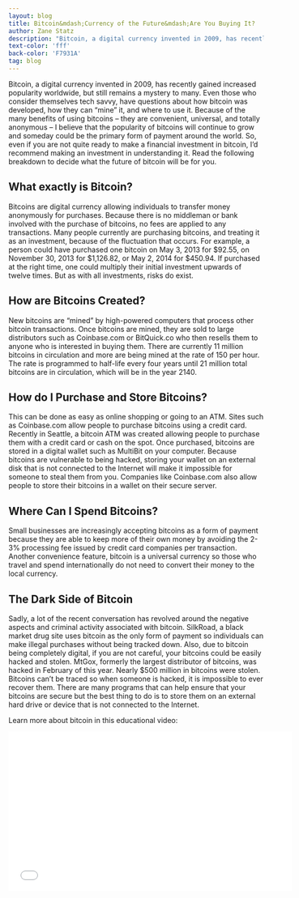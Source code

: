 ```yaml
---
layout: blog
title: Bitcoin&mdash;Currency of the Future&mdash;Are You Buying It?
author: Zane Statz
description: "Bitcoin, a digital currency invented in 2009, has recently gained increased popularity worldwide, but still remains a mystery to many."
text-color: 'fff'
back-color: 'F7931A'
tag: blog
---
```

Bitcoin, a digital currency invented in 2009, has recently gained increased popularity worldwide, but still remains a mystery to many. Even those who consider themselves tech savvy, have questions about how bitcoin was developed, how they can “mine” it, and where to use it. Because of the many benefits of using bitcoins – they are convenient, universal, and totally anonymous – I believe that the popularity of bitcoins will continue to grow and someday could be the primary form of payment around the world. So, even if you are not quite ready to make a financial investment in bitcoin, I’d recommend making an investment in understanding it. Read the following breakdown to decide what the future of bitcoin will be for you.

## What exactly is Bitcoin?

Bitcoins are digital currency allowing individuals to transfer money anonymously for purchases. Because there is no middleman or bank involved with the purchase of bitcoins, no fees are applied to any transactions. Many people currently are purchasing bitcoins, and treating it as an investment, because of the fluctuation that occurs. For example, a person could have purchased one bitcoin on May 3, 2013 for $92.55, on November 30, 2013 for $1,126.82, or May 2, 2014 for $450.94. If purchased at the right time, one could multiply their initial investment upwards of twelve times. But as with all investments, risks do exist.

## How are Bitcoins Created?

New bitcoins are “mined” by high-powered computers that process other bitcoin transactions. Once bitcoins are mined, they are sold to large distributors such as Coinbase.com or BitQuick.co who then resells them to anyone who is interested in buying them. There are currently 11 million bitcoins in circulation and more are being mined at the rate of 150 per hour. The rate is programmed to half-life every four years until 21 million total bitcoins are in circulation, which will be in the year 2140.

## How do I Purchase and Store Bitcoins?

This can be done as easy as online shopping or going to an ATM. Sites such as Coinbase.com allow people to purchase bitcoins using a credit card. Recently in Seattle, a bitcoin ATM was created allowing people to purchase them with a credit card or cash on the spot. Once purchased, bitcoins are stored in a digital wallet such as MultiBit on your computer. Because bitcoins are vulnerable to being hacked, storing your wallet on an external disk that is not connected to the Internet will make it impossible for someone to steal them from you. Companies like Coinbase.com also allow people to store their bitcoins in a wallet on their secure server.

## Where Can I Spend Bitcoins?

Small businesses are increasingly accepting bitcoins as a form of payment because they are able to keep more of their own money by avoiding the 2-3% processing fee issued by credit card companies per transaction. Another convenience feature, bitcoin is a universal currency so those who travel and spend internationally do not need to convert their money to the local currency.

## The Dark Side of Bitcoin

Sadly, a lot of the recent conversation has revolved around the negative aspects and criminal activity associated with bitcoin. SilkRoad, a black market drug site uses bitcoin as the only form of payment so individuals can make illegal purchases without being tracked down. Also, due to bitcoin being completely digital, if you are not careful, your bitcoins could be easily hacked and stolen. MtGox, formerly the largest distributor of bitcoins, was hacked in February of this year. Nearly $500 million in bitcoins were stolen. Bitcoins can’t be traced so when someone is hacked, it is impossible to ever recover them. There are many programs that can help ensure that your bitcoins are secure but the best thing to do is to store them on an external hard drive or device that is not connected to the Internet.

Learn more about bitcoin in this educational video:

<iframe width="560" height="315" src="//www.youtube.com/embed/Gc2en3nHxA4" frameborder="0" allowfullscreen></iframe>
